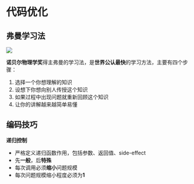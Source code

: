 <h1>代码优化</h1>

## 弗曼学习法

![](http://pp7rlynh9.bkt.clouddn.com/%E5%BC%97%E6%9B%BC%E5%AD%A6%E4%B9%A0%E6%B3%95.png)

<b>诺贝尔物理学奖</b>得主弗曼的学习法，是<b>世界公认最快</b>的学习方法，主要有四个步骤：

1. 选择一个你想理解的知识
2. 设想下你想向别人传授这个知识
3. 如果过程中出现问题就重新回顾这个知识
4. 让你的讲解越来越简单易懂





## 编码技巧

<b>递归控制</b>

* 严格定义递归函数作用，包括参数、返回值、side-effect
* 先<b>一般</b>，后<b>特殊</b>
* 每次调用必须<b>缩小</b>问题规模
* 每次问题规模缩小程度必须为<b>1</b>